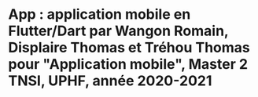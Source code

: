 # App : application mobile en Flutter/Dart par Wangon Romain, Displaire Thomas et Tréhou Thomas pour "Application mobile", Master 2 TNSI, UPHF, année 2020-2021

